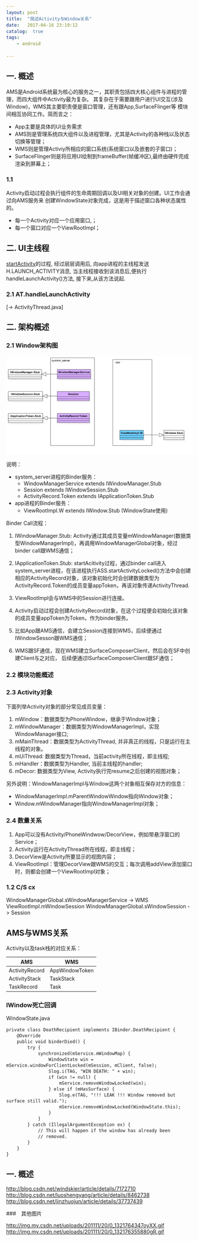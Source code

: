 ```yaml
---
layout: post
title:  "简述Activity与Window关系"
date:   2017-04-16 23:19:12
catalog:  true
tags:
    - android

---
```


## 一. 概述

AMS是Android系统最为核心的服务之一，其职责包括四大核心组件与进程的管理，而四大组件中Activity最为复杂。
其复杂在于需要跟用户进行UI交互(涉及Window)，WMS其主要职责便是窗口管理，还有跟App,SurfaceFlinger等
模块间相互协同工作。简而言之：

- App主要是具体的UI业务需求
- AMS则是管理系统四大组件以及进程管理，尤其是Activity的各种栈以及状态切换等管理；
- WMS则是管理Activiy所相应的窗口系统(系统窗口以及嵌套的子窗口)；
- SurfaceFlinger则是将应用UI绘制到frameBuffer(帧缓冲区),最终由硬件完成渲染到屏幕上；

### 1.1 

Activity启动过程会执行组件的生命周期回调以及UI相关对象的创建。UI工作会通过向AMS服务来
创建WindowState对象完成，这是用于描述窗口各种状态属性的。

- 每一个Activity对应一个应用窗口,；
- 每一个窗口对应一个ViewRootImpl；


## 二. UI主线程

[startActivity](http://gityuan.com/2016/03/12/start-activity/)的过程, 经过层层调用后,
向app进程的主线程发送H.LAUNCH_ACTIVITY消息, 当主线程接收到该消息后,便执行handleLaunchActivity()方法,
接下来,从该方法说起.

### 2.1 AT.handleLaunchActivity
[-> ActivityThread.java]













## 二. 架构概述
 
### 2.1 Window架构图

![wms_binder](/images/wms/wms_binder.jpg)

说明：

- system_server进程的Binder服务：
  - WindowManagerService extends IWindowManager.Stub
  - Session extends IWindowSession.Stub
  - ActivityRecord.Token extends IApplicationToken.Stub
- app进程的Binder服务：
  - ViewRootImpl.W extends IWindow.Stub (WindowState使用)

Binder Call流程：

1. IWindowManager.Stub: Activity通过其成员变量mWindowManager(数据类型WindowManagerImpl)，再调用WindowManagerGlobal对象，经过binder call跟WMS通信；
2. IApplicationToken.Stub:  startAcitivity过程，通过binder call进入system_server进程，在该进程执行ASS.startActivityLocked()方法中会创建相应的ActivityRecord对象，该对象初始化时会创建数据类型为ActivityRecord.Token的成员变量appToken，再该对象传递ActivityThread.

2. ViewRootImpl会与WMS中的Session进行连接。
3. Activity启动过程会创建ActivityRecord对象，在这个过程便会初始化该对象的成员变量appToken为Token，作为binder服务。


3. 比如App跟AMS通信，会建立Session连接到WMS，后续便通过IWindowSesson跟WMS通信；
4. WMS跟SF通信，现在WMS建立SurfaceComposerClient，然后会在SF中创建Client与之对应，
后续便通过ISurfaceComposerClient跟SF通信；
  
### 2.2 模块功能概述

### 2.3 Activity对象
下面列举Activity对象的部分常见成员变量：

1. mWindow：数据类型为PhoneWindow，继承于Window对象；
2. mWindowManager：数据类型为WindowManagerImpl，实现WindowManager接口;
3. mMainThread：数据类型为ActivityThread, 并非真正的线程，只是运行在主线程的对象。
4. mUiThread: 数据类型为Thread，当前activity所在线程，即主线程;
5. mHandler：数据类型为Handler, 当前主线程的handler;
6. mDecor: 数据类型为View, Activity执行完resume之后创建的视图对象；

另外说明：WindowManagerImpl与Window这两个对象相互保存对方的信息：

- WindowManagerImpl.mParentWindowWindow指向Window对象；
- Window.mWindowManager指向WindowManagerImpl对象；


### 2.4 数量关系

1. App可以没有Activity/PhoneWindwow/DecorView，例如带悬浮窗口的Service；
2. Activity运行在ActivityThread所在线程，即主线程；
3. DecorView是Activity所要显示的视图内容；
4. ViewRootImpl：管理DecorView跟WMS的交互；每次调用addView添加窗口时，则都会创建一个ViewRootImpl对象；

### 1.2 C/S cx

WindowManagerGlobal.sWindowManagerService -> WMS
ViewRootImpl.mWindowSession
WindowManagerGlobal.sWindowSession -> Session


## AMS与WMS关系

Activity以及task栈的对应关系：

|AMS|WMS|
|---|---|
|ActivityRecord|AppWindowToken|
|ActivityStack|TaskStack|
|TaskRecord|Task|


###  IWindow死亡回调

WindowState.java

    private class DeathRecipient implements IBinder.DeathRecipient {
        @Override
        public void binderDied() {
            try {
                synchronized(mService.mWindowMap) {
                    WindowState win = mService.windowForClientLocked(mSession, mClient, false);
                    Slog.i(TAG, "WIN DEATH: " + win);
                    if (win != null) {
                        mService.removeWindowLocked(win);
                    } else if (mHasSurface) {
                        Slog.e(TAG, "!!! LEAK !!! Window removed but surface still valid.");
                        mService.removeWindowLocked(WindowState.this);
                    }
                }
            } catch (IllegalArgumentException ex) {
                // This will happen if the window has already been
                // removed.
            }
        }
    }

## 一. 概述

http://blog.csdn.net/windskier/article/details/7172710
http://blog.csdn.net/luoshengyang/article/details/8462738
http://blog.csdn.net/jinzhuojun/article/details/37737439


###　其他图片

http://img.my.csdn.net/uploads/201111/20/0_1321764347oyXX.gif
http://img.my.csdn.net/uploads/201111/20/0_132176355880gR.gif
